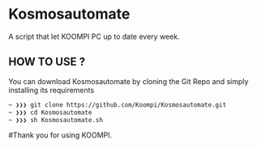 # Kosmosautomate
 A script that let KOOMPI PC up to date every week.

## HOW TO USE ?

You can download Kosmosautomate by cloning the Git Repo and simply installing its requirements
```sh
~ ❯❯❯ git clone https://github.com/Koompi/Kosmosautomate.git
~ ❯❯❯ cd Kosmosautomate
~ ❯❯❯ sh Kosmosautomate.sh
```
#Thank you for using KOOMPI.
